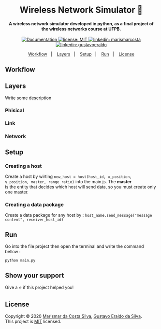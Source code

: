<h1 align="center">Wireless Network Simulator 📡</h1>


<h4 align="center">
  A wireless network simulator developed in python, as a final project of the wireless networks course at UFPB.
</h4>

<p align="center">
  <a href="https://www.overleaf.com/project/5e87ee38b01f50000176e3e6" target="_blank">
    <img alt="Documentation" src="https://img.shields.io/badge/documentation-yes-brightgreen.svg" />
  </a>
  <a href="https://github.com/marismarcosta/wireless-network/blob/master/LICENSE" target="_blank">
    <img alt="license: MIT" src="https://img.shields.io/badge/license-MIT-yellow.svg" />
  </a>
  <a href="https://linkedin/com/in/marismarcosta" target="_blank">
    <img alt="linkedin: marismarcosta" src="https://img.shields.io/badge/linkedin-marismarcosta-blue.svg" />
  </a>
  
  <a href="hhttps://www.linkedin.com/in/gustavoeraldo/" target="_blank">
    <img alt="linkedin: gustavoeraldo" src="https://img.shields.io/badge/linkedin-gustavoeraldo-blue.svg" />
  </a>
  
</p>

<p align="center">
  <a href="#workflow">Workflow</a>&nbsp;&nbsp;&nbsp;|&nbsp;&nbsp;&nbsp;
  <a href="#layers">Layers</a>&nbsp;&nbsp;&nbsp;|&nbsp;&nbsp;&nbsp;
  <a href="#setup">Setup</a>&nbsp;&nbsp;&nbsp;|&nbsp;&nbsp;&nbsp;
  <a href="#run">Run</a>&nbsp;&nbsp;&nbsp;|&nbsp;&nbsp;&nbsp;
  <a href="#license">License</a>
</p>

## Workflow

## Layers

Write some description

### Phisical

### Link

### Network


## Setup
 
### Creating a host

Create a host by wirting ` new_host = host(host_id, x_position, y_position, master, range_ratio) ` into the main.js. The **master** <br> is the entity that decides which host will send data, so you must create only one master. 

### Creating a data package

Create a data package for any host by : `host_name.send_message("message content", receiver_host_id)`


## Run

Go into the file project then open the terminal and write the command bellow :

```
python main.py
```

## Show your support

Give a ⭐️ if this project helped you!

## License

Copyright © 2020 [Marismar da Costa Silva](https://github.com/marismarcosta), [Gustavo Eraldo da Silva](https://github.com/EraldoCi).<br />
This project is [MIT](https://github.com/marismarcosta/wireless-network/blob/master/LICENSE) licensed.
